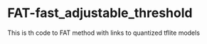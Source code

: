 # FAT-fast_adjustable_threshold
This is th code to FAT method with links to quantized tflite models 
